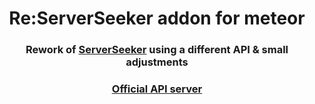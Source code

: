 <div align="center">
<h1> Re:ServerSeeker addon for meteor </h1>
<h3> Rework of <a href="https://github.com/DAMcraft/MeteorServerSeeker/">ServerSeeker</a> using a different API & small adjustments</h3>
<h3><a href="a">Official API server</a></h3>
</div>